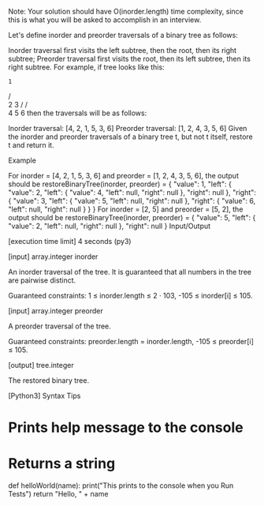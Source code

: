 Note: Your solution should have O(inorder.length) time complexity, since this is what you will be asked to accomplish in an interview.

Let's define inorder and preorder traversals of a binary tree as follows:

Inorder traversal first visits the left subtree, then the root, then its right subtree;
Preorder traversal first visits the root, then its left subtree, then its right subtree.
For example, if tree looks like this:

    1
   / \
  2   3
 /   / \
4   5   6
then the traversals will be as follows:

Inorder traversal: [4, 2, 1, 5, 3, 6]
Preorder traversal: [1, 2, 4, 3, 5, 6]
Given the inorder and preorder traversals of a binary tree t, but not t itself, restore t and return it.

Example

For inorder = [4, 2, 1, 5, 3, 6] and preorder = [1, 2, 4, 3, 5, 6], the output should be
restoreBinaryTree(inorder, preorder) = {
    "value": 1,
    "left": {
        "value": 2,
        "left": {
            "value": 4,
            "left": null,
            "right": null
        },
        "right": null
    },
    "right": {
        "value": 3,
        "left": {
            "value": 5,
            "left": null,
            "right": null
        },
        "right": {
            "value": 6,
            "left": null,
            "right": null
        }
    }
}
For inorder = [2, 5] and preorder = [5, 2], the output should be
restoreBinaryTree(inorder, preorder) = {
    "value": 5,
    "left": {
        "value": 2,
        "left": null,
        "right": null
    },
    "right": null
}
Input/Output

[execution time limit] 4 seconds (py3)

[input] array.integer inorder

An inorder traversal of the tree. It is guaranteed that all numbers in the tree are pairwise distinct.

Guaranteed constraints:
1 ≤ inorder.length ≤ 2 · 103,
-105 ≤ inorder[i] ≤ 105.

[input] array.integer preorder

A preorder traversal of the tree.

Guaranteed constraints:
preorder.length = inorder.length,
-105 ≤ preorder[i] ≤ 105.

[output] tree.integer

The restored binary tree.

[Python3] Syntax Tips

# Prints help message to the console
# Returns a string
def helloWorld(name):
    print("This prints to the console when you Run Tests")
    return "Hello, " + name

